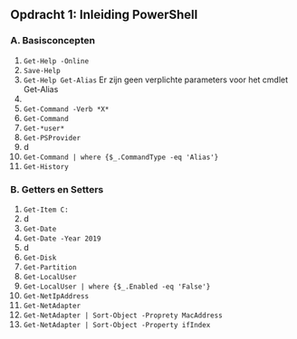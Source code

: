 ## Opdracht 1: Inleiding PowerShell
### A. Basisconcepten
1. `Get-Help -Online`
2. `Save-Help`
3. `Get-Help Get-Alias`
    Er zijn geen verplichte parameters voor het cmdlet Get-Alias
4. 
5. `Get-Command -Verb *X*`
6. `Get-Command`
7. `Get-*user*`
8. `Get-PSProvider`
9. d
10. `Get-Command | where {$_.CommandType -eq 'Alias'}`
11. `Get-History`
    
### B. Getters en Setters
1. `Get-Item C:`
2. d
3. `Get-Date`
4. `Get-Date -Year 2019`
5. d
6. `Get-Disk`
7. `Get-Partition`
8. `Get-LocalUser`
9. `Get-LocalUser | where {$_.Enabled -eq 'False'}`
10. `Get-NetIpAddress`
11. `Get-NetAdapter`
12. `Get-NetAdapter | Sort-Object -Proprety MacAddress`
13. `Get-NetAdapter | Sort-Object -Property ifIndex `
    